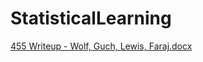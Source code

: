 # StatisticalLearning


[455 Writeup - Wolf, Guch, Lewis, Faraj.docx](https://github.com/Gewles/StatisticalLearning/files/14487980/455.Writeup.-.Wolf.Guch.Lewis.Faraj.docx)
